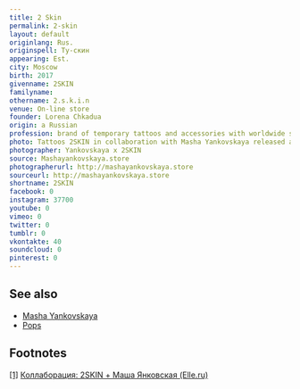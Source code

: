 ```yaml
---
title: 2 Skin
permalink: 2-skin
layout: default
originlang: Rus.
originspell: Ту-скин
appearing: Est.
city: Moscow
birth: 2017
givenname: 2SKIN
familyname:
othername: 2.s.k.i.n
venue: On-line store
founder: Lorena Chkadua
origin: a Russian
profession: brand of temporary tattoos and accessories with worldwide shipping
photo: Tattoos 2SKIN in collaboration with Masha Yankovskaya released a set of 9 different tattoos
photographer: Yankovskaya х 2SKIN
source: Mashayankovskaya.store
photographerurl: http://mashayankovskaya.store
sourceurl: http://mashayankovskaya.store
shortname: 2SKIN
facebook: 0
instagram: 37700
youtube: 0
vimeo: 0
twitter: 0
tumblr: 0
vkontakte: 40
soundcloud: 0
pinterest: 0
---
```



## See also

+ [Masha Yankovskaya](index)
+ [Pops](pops)

## Footnotes

[[1]](#a1) <span id="f1"></span> [Коллаборация: 2SKIN + Маша Янковская (Elle.ru)](https://www.elle.ru/krasota/trendy/kollaboraciya-2skin-masha-yankovskaya-id6790788/)
